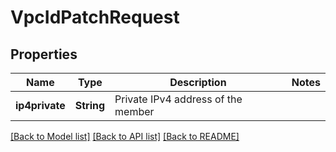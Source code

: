 # VpcIdPatchRequest

## Properties

Name | Type | Description | Notes
------------ | ------------- | ------------- | -------------
**ip4private** | **String** | Private IPv4 address of the member | 

[[Back to Model list]](../README.md#documentation-for-models) [[Back to API list]](../README.md#documentation-for-api-endpoints) [[Back to README]](../README.md)


